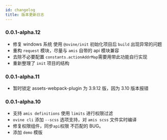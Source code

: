 ```yaml
---
id: changelog
title: 版本更新日志
---
```


### 0.0.1-alpha.12

- 修复 windows 系统 使用 `@ovine/init` 初始化项目后 `build` 出现异常的问题
- 重构 `request` 模块，尽量与 `amis` 自带的 api 模块兼容
- 去除不必要配置 `constants.actionAddrMap`需要用带此功能自行实现
- 重新整理了 `init` 项目的结构

### 0.0.1-alpha.11

- 暂时锁定 assets-webpack-plugin 为 3.9.12 版，因为 3.10 版本报错

### 0.0.1-alpha.10

- 支持 `amis definitions` 使用 `limits` 进行权限过滤
- `ovine cli` 添加 `--scss` 选项支持，对 `amis scss` 文件实时编译
- 修复权限组件，同步`api`权限 不匹配的 BUG。
- 添加 `demo` 模版

